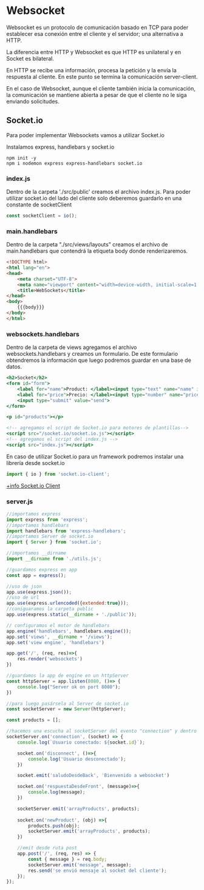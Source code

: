 # Websocket
Websocket es un protocolo de comunicación basado en TCP para poder establecer esa conexión entre el cliente y el servidor; una alternativa a HTTP.

La diferencia entre HTTP y Websocket es que HTTP  es unilateral y en Socket es bilateral.

En HTTP se recibe una información, procesa la petición y la envía la respuesta al cliente. En este punto se termina la comunicación server-client.

En el caso de Websocket, aunque el cliente también inicia la comunicación, la comunicación se mantiene abierta a pesar de que el cliente no le siga enviando solicitudes.

## Socket.io
Para poder implementar Websockets vamos a utilizar Socket.io

Instalamos express, handlebars y socket.io
```shell
npm init -y
npm i nodemon express express-handlebars socket.io
```

### index.js 
Dentro de la carpeta './src/public' creamos el archivo index.js. Para poder utilizar socket.io del lado del cliente solo deberemos guardarlo en una constante de socketClient

```javascript
const socketClient = io();
```

### main.handlebars
Dentro de la carpeta "./src/views/layouts" creamos el archivo de main.handlebars que contendrá la etiqueta body donde renderizaremos.

```html
<!DOCTYPE html>
<html lang="en">
<head>
    <meta charset="UTF-8">
    <meta name="viewport" content="width=device-width, initial-scale=1.0">
    <title>WebSockets</title>
</head>
<body>
    {{{body}}}
</body>
</html>
```

### websockets.handlebars
Dentro de la carpeta de views agregamos el archivo websockets.handlebars y creamos un formulario.
De este formulario obtendremos la información que luego podremos guardar en una base de datos.

```handlebars
<h2>Socket</h2>
<form id="form">
    <label for="name">Product: </label><input type="text" name="name" id="name">
    <label for="price">Precio: </label><input type="number" name="price" id="price">
    <input type="submit" value="send">
</form>

<p id="products"></p>

<!-- agregamos el script de Socket.io para motores de plantillas-->
<script src="/socket.io/socket.io.js"></script>
<!-- agregamos el script del index.js -->
<script src="index.js"></script>
```
En caso de utilizar Socket.io para un framework podremos instalar una librería desde socket.io
```javascript
import { io } from 'socket.io-client';
```  
[+info Socket.io Client](https://socket.io/docs/v4/client-api/)

### server.js
```javascript
//importamos express
import express from 'express'; 
//importamos handlebars
import handlebars from 'express-handlebars'; 
//importamos Server de socket.io
import { Server } from 'socket.io'; 

//importamos __dirname
import __dirname from './utils.js'; 

//guardamos express en app
const app = express(); 

//uso de json
app.use(express.json()); 
//uso de url
app.use(express.urlencoded({extended:true})); 
//coniguaramos la carpeta public
app.use(express.static(__dirname + './public')); 

// configuramos el motor de handlebars
app.engine('handlebars', handlebars.engine()); 
app.set('views', __dirname + '/views');
app.set('view engine', 'handlebars')

app.get('/', (req, res)=>{
    res.render('websockets')
})

//guardamos la app de engine en un httpServer
const httpServer = app.listen(8080, ()=> {
    console.log("Server ok on port 8080");
})

//para luego pasársela al Server de socket.io
const socketServer = new Server(httpServer);

const products = [];

//hacemos una escucha al socketServer del evento "connection" y dentro de esta función anónima que toma como parámetro la callback del socket del cliente, vamos a configurar las funciones y escuchas del socket server.
socketServer.on('connection', (socket) => {
    console.log(`Usuario conectado: ${socket.id}`);

    socket.on('disconnect', ()=>{
        console.log('Usuario desconectado');
    })

    socket.emit('saludoDesdeBack', 'Bienvenido a websocket')

    socket.on('respuestaDesdeFront', (message)=>{
        console.log(message);
    })

    socketServer.emit('arrayProducts', products);
    
    socket.on('newProduct', (obj) =>{
        products.push(obj);
        socketServer.emit('arrayProducts', products);
    })

    //emit desde ruta post
    app.post('/', (req, res) => {
        const { message } = req.body;
        socketServer.emit('message', message);
        res.send('se envió mensaje al socket del cliente');
    });
});
```

 